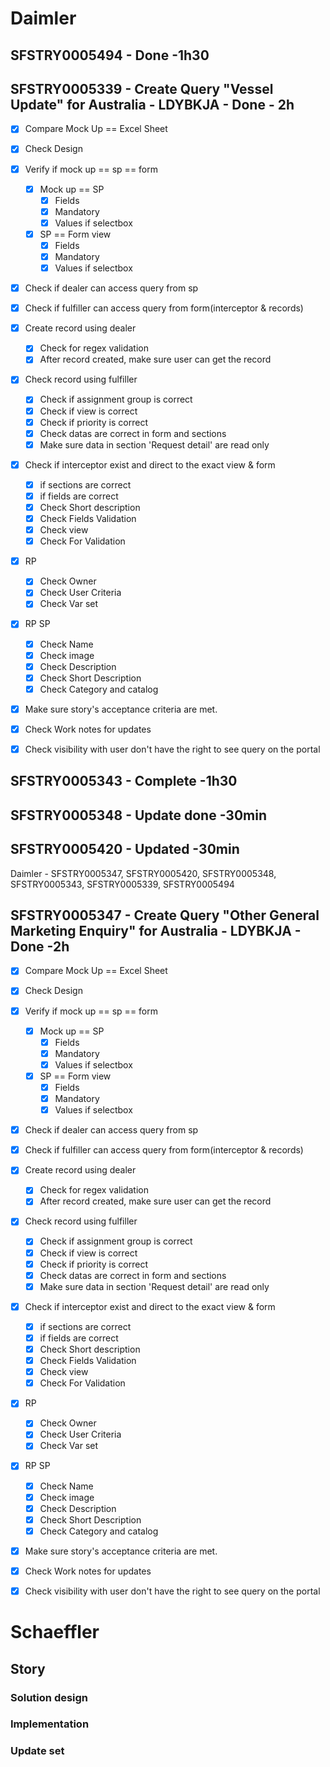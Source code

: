 # Daimler

## SFSTRY0005494 - Done -1h30


## SFSTRY0005339 - Create Query "Vessel Update" for Australia - LDYBKJA - Done - 2h

- [x] Compare Mock Up == Excel Sheet
- [x] Check Design
- [x] Verify if mock up == sp == form 
	- [x] Mock up == SP
		- [x] Fields
		- [x] Mandatory
		- [x] Values if selectbox
	- [x] SP == Form view
		- [x] Fields
		- [x] Mandatory
		- [x] Values if selectbox
- [x] Check if dealer can access query from sp
- [x] Check if fulfiller can access query from form(interceptor & records)
- [x] Create record using dealer
	- [x] Check for regex validation
	- [x] After record created, make sure user can get the record
- [x] Check record using fulfiller
	- [x] Check if assignment group is correct
	- [x] Check if view is correct
	- [x] Check if priority is correct
	- [x] Check datas are correct in form and sections
	- [x] Make sure data in section 'Request detail' are read only
- [x] Check if interceptor exist and direct to the exact view & form
	- [x] if sections are correct
	- [x] if fields are correct
	- [x] Check Short description
	- [x] Check Fields Validation
	- [x] Check view
	- [x] Check For Validation
- [x] RP
	- [x] Check Owner
	- [x] Check User Criteria
	- [x] Check Var set
- [x] RP SP
	- [x] Check Name
	- [x] Check image
	- [x] Check Description
	- [x] Check Short Description
	- [x] Check Category and catalog
- [x] Make sure story's acceptance criteria are met.
- [x] Check Work notes for updates
- [x] Check visibility with user don't have the right to see query on the portal



## SFSTRY0005343 - Complete -1h30

## SFSTRY0005348 - Update done -30min


## SFSTRY0005420 - Updated -30min

Daimler - SFSTRY0005347, SFSTRY0005420, SFSTRY0005348, SFSTRY0005343, SFSTRY0005339, SFSTRY0005494

## SFSTRY0005347 - Create Query "Other General Marketing Enquiry" for Australia - LDYBKJA - Done -2h


- [x] Compare Mock Up == Excel Sheet
- [x] Check Design
- [x] Verify if mock up == sp == form 
	- [x] Mock up == SP
		- [x] Fields
		- [x] Mandatory
		- [x] Values if selectbox
	- [x] SP == Form view
		- [x] Fields
		- [x] Mandatory
		- [x] Values if selectbox
- [x] Check if dealer can access query from sp
- [x] Check if fulfiller can access query from form(interceptor & records)
- [x] Create record using dealer
	- [x] Check for regex validation
	- [x] After record created, make sure user can get the record
- [x] Check record using fulfiller
	- [x] Check if assignment group is correct
	- [x] Check if view is correct
	- [x] Check if priority is correct
	- [x] Check datas are correct in form and sections
	- [x] Make sure data in section 'Request detail' are read only
- [x] Check if interceptor exist and direct to the exact view & form
	- [x] if sections are correct
	- [x] if fields are correct
	- [x] Check Short description
	- [x] Check Fields Validation
	- [x] Check view
	- [x] Check For Validation
- [x] RP
	- [x] Check Owner
	- [x] Check User Criteria
	- [x] Check Var set
- [x] RP SP
	- [x] Check Name
	- [x] Check image
	- [x] Check Description
	- [x] Check Short Description
	- [x] Check Category and catalog
- [x] Make sure story's acceptance criteria are met.
- [x] Check Work notes for updates
- [x] Check visibility with user don't have the right to see query on the portal




# Schaeffler

## Story

### Solution design

### Implementation

### Update set